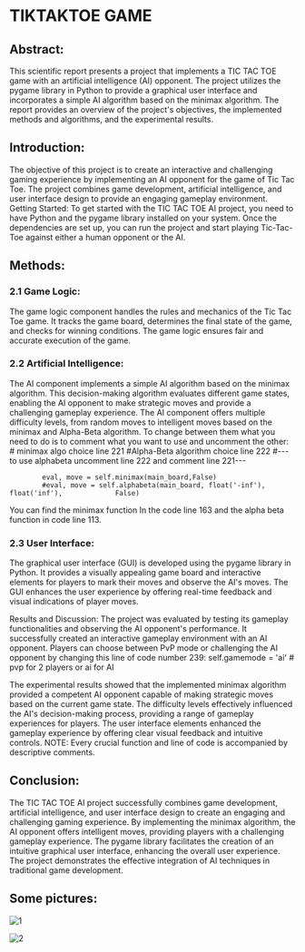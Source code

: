 # TIKTAKTOE GAME

## Abstract:
This scientific report presents a project that implements a TIC TAC TOE game with an artificial intelligence (AI) opponent. The project utilizes the pygame library in Python to provide a graphical user interface and incorporates a simple AI algorithm based on the minimax algorithm. The report provides an overview of the project's objectives, the implemented methods and algorithms, and the experimental results.

## Introduction:
The objective of this project is to create an interactive and challenging gaming experience by implementing an AI opponent for the game of Tic Tac Toe. The project combines game development, artificial intelligence, and user interface design to provide an engaging gameplay environment.
Getting Started:
To get started with the TIC TAC TOE AI project, you need to have Python and the pygame library installed on your system. Once the dependencies are set up, you can run the project and start playing Tic-Tac-Toe against either a human opponent or the AI.

## Methods:
### 2.1 Game Logic:
The game logic component handles the rules and mechanics of the Tic Tac Toe game. It tracks the game board, determines the final state of the game, and checks for winning conditions. The game logic ensures fair and accurate execution of the game.

### 2.2 Artificial Intelligence:
The AI component implements a simple AI algorithm based on the minimax algorithm. This decision-making algorithm evaluates different game states, enabling the AI opponent to make strategic moves and provide a challenging gameplay experience. The AI component offers multiple difficulty levels, from random moves to intelligent moves based on the minimax and Alpha-Beta algorithm.
To change between them what you need to do is to comment what you want to use and uncomment the other:
            # minimax algo choice line 221
            #Alpha-Beta algorithm choice line 222
            #---to use alphabeta uncomment line 222 and comment line 221---
            
            eval, move = self.minimax(main_board,False)  
            #eval, move = self.alphabeta(main_board, float('-inf'), float('inf'),             False)
            
You can find the minimax function In the code line 163 and the alpha beta function in code line 113.

### 2.3 User Interface:
The graphical user interface (GUI) is developed using the pygame library in Python. It provides a visually appealing game board and interactive elements for players to mark their moves and observe the AI's moves. The GUI enhances the user experience by offering real-time feedback and visual indications of player moves.

Results and Discussion:
The project was evaluated by testing its gameplay functionalities and observing the AI opponent's performance. It successfully created an interactive gameplay environment with an AI opponent. Players can choose between PvP mode or challenging the AI opponent by changing this line of code number 239:
        self.gamemode = 'ai' # pvp for 2 players or ai for AI

The experimental results showed that the implemented minimax algorithm provided a competent AI opponent capable of making strategic moves based on the current game state. The difficulty levels effectively influenced the AI's decision-making process, providing a range of gameplay experiences for players. The user interface elements enhanced the gameplay experience by offering clear visual feedback and intuitive controls.
NOTE: Every crucial function and line of code is accompanied by descriptive comments.

## Conclusion:
The TIC TAC TOE AI project successfully combines game development, artificial intelligence, and user interface design to create an engaging and challenging gaming experience. By implementing the minimax algorithm, the AI opponent offers intelligent moves, providing players with a challenging gameplay experience. The pygame library facilitates the creation of an intuitive graphical user interface, enhancing the overall user experience. The project demonstrates the effective integration of AI techniques in traditional game development.

## Some pictures:

![1](https://github.com/josephib1/AI-TIKTAKTOE/assets/105210115/c9303680-21b8-4711-81e8-0a136e970d84)

![2](https://github.com/josephib1/AI-TIKTAKTOE/assets/105210115/6de77a8a-a205-4c3e-b756-4189a7a4fdd9)
